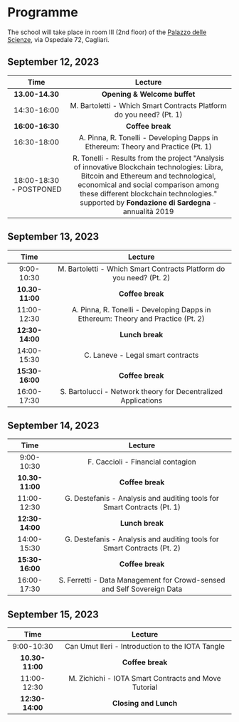 # Programme

The school will take place in room III (2nd floor) of the [Palazzo delle Scienze](https://goo.gl/maps/w5PtoZ6fbqUs6ToS9), via Ospedale 72, Cagliari.

## September 12, 2023

| Time   | Lecture |
| :---: | :---: |
| **13.00-14.30** | **Opening & Welcome buffet** | 
| 14:30-16:00 | M. Bartoletti - Which Smart Contracts Platform do you need? (Pt. 1) | 
| **16:00-16:30** | **Coffee break** |
| 16:30-18:00 | A. Pinna, R. Tonelli - Developing Dapps in Ethereum: Theory and Practice (Pt. 1) |
| 18:00-18:30 - POSTPONED | R. Tonelli - Results from the project "Analysis of innovative Blockchain technologies: Libra, Bitcoin and Ethereum and technological, economical and social comparison among these different blockchain technologies." supported by **Fondazione di Sardegna** - annualità 2019 |

## September 13, 2023

| Time   | Lecture |
| :---: | :---: |
| 9:00-10:30 | M. Bartoletti - Which Smart Contracts Platform do you need? (Pt. 2) | 
| **10.30-11:00** | **Coffee break** | 
| 11:00-12:30 | A. Pinna, R. Tonelli - Developing Dapps in Ethereum: Theory and Practice (Pt. 2) |
| **12:30-14:00** | **Lunch break** |
| 14:00-15:30 | C. Laneve - Legal smart contracts |
| **15:30-16:00** | **Coffee break** |
| 16:00-17:30 | S. Bartolucci - Network theory for Decentralized Applications |

## September 14, 2023

| Time   | Lecture |
| :---: | :---: |
| 9:00-10:30 | F. Caccioli - Financial contagion | 
| **10.30-11:00** | **Coffee break** | 
| 11:00-12:30 | G. Destefanis - Analysis and auditing tools for Smart Contracts (Pt. 1) |
| **12:30-14:00** | **Lunch break** |
| 14:00-15:30 | G. Destefanis - Analysis and auditing tools for Smart Contracts (Pt. 2) |
| **15:30-16:00** | **Coffee break** |
| 16:00-17:30 | S. Ferretti - Data Management for Crowd-sensed and Self Sovereign Data |

## September 15, 2023

| Time   | Lecture |
| :---: | :---: |
| 9:00-10:30 | Can Umut Ileri - Introduction to the IOTA Tangle | 
| **10.30-11:00** | **Coffee break** | 
| 11:00-12:30 | M. Zichichi - IOTA Smart Contracts and Move Tutorial |
| **12:30-14:00** | **Closing and Lunch** |
